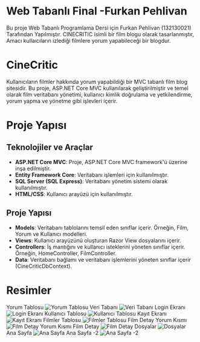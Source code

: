 
# Web Tabanlı Final -Furkan Pehlivan
 Bu proje Web Tabanlı Programlama Dersi için Furkan Pehlivan (132130021) Tarafından Yapılmıştır. CINECRITIC isimli bir film blogu olarak tasarlanmıştır, Amacı kullaıcıların izlediği filmlere yorum yapabileceği 
 bir blogdur.

 # CineCritic 
Kullanıcıların filmler hakkında yorum yapabildiği bir MVC tabanlı film blog sitesidir. Bu proje, ASP.NET Core MVC kullanılarak geliştirilmiştir ve temel olarak film veritabanı yönetimi, kullanıcı kimlik doğrulama ve yetkilendirme, yorum yapma ve yönetme gibi işlevleri içerir.

# Proje Yapısı
## Teknolojiler ve Araçlar
- **ASP.NET Core MVC**: Proje, ASP.NET Core MVC framework'ü üzerine inşa edilmiştir.
- **Entity Framework Core**: Veritabanı işlemleri için kullanılmıştır.
- **SQL Server (SQL Express)**: Veritabanı yönetim sistemi olarak kullanılmıştır.
- **HTML/CSS**: Kullanıcı arayüzü için kullanılmıştır.

## Proje Yapısı
- **Models**: Veritabanı tablolarını temsil eden sınıflar içerir. Örneğin, Film, Yorum ve Kullanıcı modelleri.
- **Views**: Kullanıcı arayüzünü oluşturan Razor View dosyalarını içerir.
- **Controllers**: İş mantığını ve kullanıcı isteklerini yöneten sınıflar içerir. Örneğin, HomeController, FilmController.
- **Data**: Veritabanı bağlamı ve veritabanı işlemlerini yöneten sınıflar içerir (CineCriticDbContext).






 # Resimler
 Yorum Tablosu
 ![Yorum Tablosu](https://github.com/user-attachments/assets/aae4f477-a0de-4712-ac9a-b0c1452a1ea8)
 Veri Tabanı
 ![Veri Tabanı ](https://github.com/user-attachments/assets/0885af29-6959-4d2c-b4a6-8719648c7c05)
 Login Ekranı
![Login Ekranı](https://github.com/user-attachments/assets/bd2ce7bf-e1c9-4895-86d9-dbf42b4fa99d)
Kullanıcı Tablosu
![Kullanıcı Tablosu](https://github.com/user-attachments/assets/1e3b2fe4-1e52-451c-bccc-b53f7804c8a0)
Kayıt Ekranı
![Kayıt Ekranı](https://github.com/user-attachments/assets/c4f09381-c029-47d0-a6ac-6b3ccefc0f46)
Filmler Tablosu
![Filmler Tablosu](https://github.com/user-attachments/assets/2ae390f5-7f9e-4304-aa3a-454ee643198d)
Film Detay Yorum Kısmı
![Film Detay Yorum Kısmı](https://github.com/user-attachments/assets/0ca83964-7e44-4449-8856-515c3c55e003)
Film Detay
![Film Detay ](https://github.com/user-attachments/assets/8c805456-64f9-4575-8677-0b466f82e5eb)
Dosyalar
![Dosyalar](https://github.com/user-attachments/assets/b7672487-5546-4f2d-b7bb-2619d5bce150)
Ana Sayfa
![Ana Sayfa](https://github.com/user-attachments/assets/e54021f7-5ca3-4ae1-a262-c58efe7d81e2)
Ana Sayfa -2
![Ana Sayfa -2](https://github.com/user-attachments/assets/e830e452-06a4-455f-bfd9-7e6321722e84)
 
                        
 
